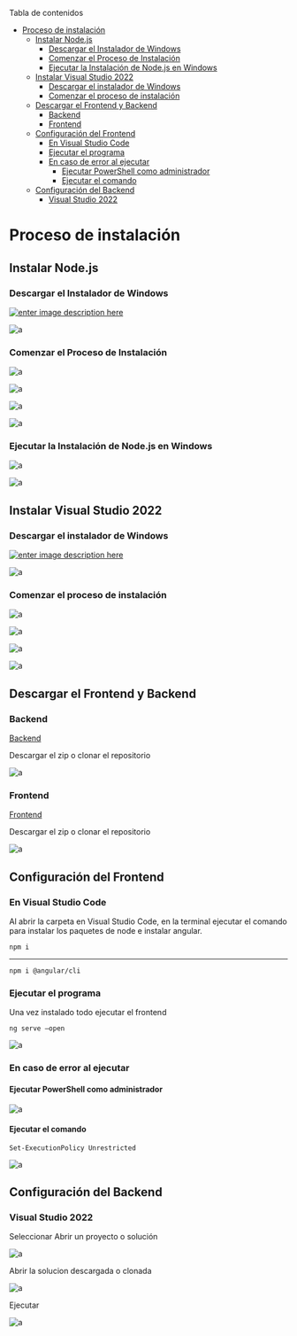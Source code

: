 Tabla de contenidos
- [Proceso de instalación](#proceso-de-instalación)
  - [Instalar Node.js](#instalar-nodejs)
    - [Descargar el Instalador de Windows](#descargar-el-instalador-de-windows)
    - [Comenzar el Proceso de Instalación](#comenzar-el-proceso-de-instalación)
    - [Ejecutar la Instalación de Node.js en Windows](#ejecutar-la-instalación-de-nodejs-en-windows)
  - [Instalar Visual Studio 2022](#instalar-visual-studio-2022)
    - [Descargar el instalador de Windows](#descargar-el-instalador-de-windows-1)
    - [Comenzar el proceso de instalación](#comenzar-el-proceso-de-instalación-1)
  - [Descargar el Frontend y Backend](#descargar-el-frontend-y-backend)
    - [Backend](#backend)
    - [Frontend](#frontend)
  - [Configuración del Frontend](#configuración-del-frontend)
    - [En Visual Studio Code](#en-visual-studio-code)
    - [Ejecutar el programa](#ejecutar-el-programa)
    - [En caso de error al ejecutar](#en-caso-de-error-al-ejecutar)
      - [Ejecutar PowerShell como administrador](#ejecutar-powershell-como-administrador)
      - [Ejecutar el comando](#ejecutar-el-comando)
  - [Configuración del Backend](#configuración-del-backend)
    - [Visual Studio 2022](#visual-studio-2022)

# Proceso de instalación

## Instalar Node.js

### Descargar el Instalador de Windows

[![enter image description here](https://nodejs.org/static/images/logo.svg)](https://nodejs.org/es)

![a](./rm/Node1.jpeg)

### Comenzar el Proceso de Instalación

![a](./rm/Node2.jpg)

![a](./rm/Node3.jpg)

![a](./rm/Node4.jpg)

![a](./rm/Node5.jpg)


### Ejecutar la Instalación de Node.js en Windows

![a](./rm/Node6.jpg)

![a](./rm/Node7.jpg)

## Instalar Visual Studio 2022

### Descargar el instalador de Windows

[
![enter image description here](https://visualstudio.microsoft.com/wp-content/uploads/2021/10/Product-Icon.svg)
](https://visualstudio.microsoft.com/es/)

![a](./rm/VS1.jpg)

### Comenzar el proceso de instalación

![a](./rm/vs2.jpg)

![a](./rm/vs3.jpg)

![a](./rm/vs4.jpg)

![a](./rm/vs5.jpg)

## Descargar el Frontend y Backend
### Backend
[Backend](https://github.com/Nselb/Backend)

Descargar el zip o clonar el repositorio

![a](./rm/g1.jpg)

### Frontend
[Frontend](https://github.com/Nselb/Frontend)

Descargar el zip o clonar el repositorio

![a](./rm/g2.jpg)

## Configuración del Frontend

### En Visual Studio Code

Al abrir la carpeta en Visual Studio Code, en la terminal ejecutar el comando para instalar los paquetes de node e instalar angular.

    npm i
---
    npm i @angular/cli

### Ejecutar el programa

Una vez instalado todo ejecutar el frontend

    ng serve –open

![a](./rm/vsc1.jpg)

### En caso de error al ejecutar

#### Ejecutar PowerShell como administrador

![a](./rm/ps1.jpg)

#### Ejecutar el comando

    Set-ExecutionPolicy Unrestricted

![a](./rm/ps2.jpg)

## Configuración del Backend

### Visual Studio 2022

Seleccionar Abrir un proyecto o solución

![a](./rm/back1.jpg)

Abrir la solucion descargada o clonada

![a](./rm/back2.jpg)

Ejecutar

![a](./rm/back3.jpg)



